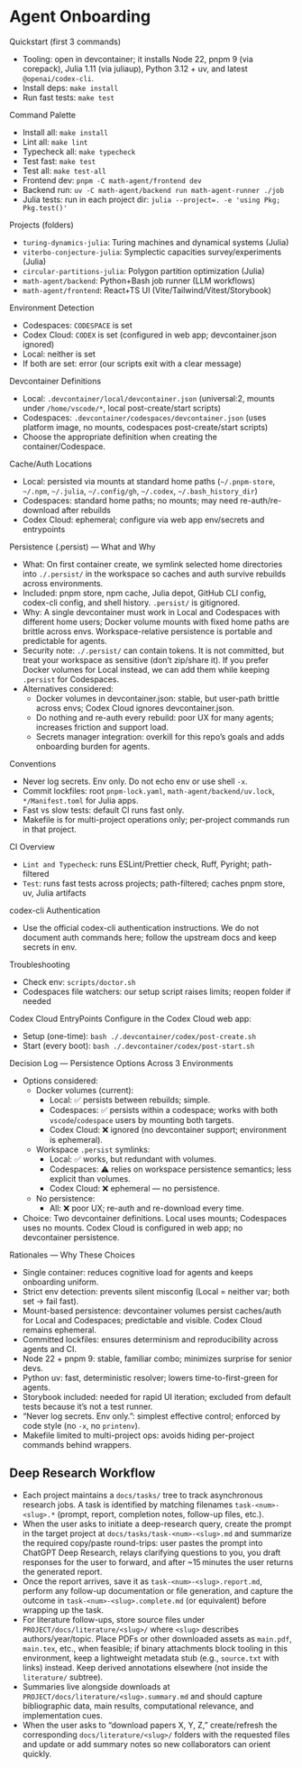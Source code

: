 # Agent Onboarding

Quickstart (first 3 commands)
- Tooling: open in devcontainer; it installs Node 22, pnpm 9 (via corepack), Julia 1.11 (via juliaup), Python 3.12 + uv, and latest `@openai/codex-cli`.
- Install deps: `make install`
- Run fast tests: `make test`

Command Palette
- Install all: `make install`
- Lint all: `make lint`
- Typecheck all: `make typecheck`
- Test fast: `make test`
- Test all: `make test-all`
- Frontend dev: `pnpm -C math-agent/frontend dev`
- Backend run: `uv -C math-agent/backend run math-agent-runner ./job`
- Julia tests: run in each project dir: `julia --project=. -e 'using Pkg; Pkg.test()'`

Projects (folders)
- `turing-dynamics-julia`: Turing machines and dynamical systems (Julia)
- `viterbo-conjecture-julia`: Symplectic capacities survey/experiments (Julia)
- `circular-partitions-julia`: Polygon partition optimization (Julia)
- `math-agent/backend`: Python+Bash job runner (LLM workflows)
- `math-agent/frontend`: React+TS UI (Vite/Tailwind/Vitest/Storybook)

Environment Detection
- Codespaces: `CODESPACE` is set
- Codex Cloud: `CODEX` is set (configured in web app; devcontainer.json ignored)
- Local: neither is set
- If both are set: error (our scripts exit with a clear message)

Devcontainer Definitions
- Local: `.devcontainer/local/devcontainer.json` (universal:2, mounts under `/home/vscode/*`, local post-create/start scripts)
- Codespaces: `.devcontainer/codespaces/devcontainer.json` (uses platform image, no mounts, codespaces post-create/start scripts)
- Choose the appropriate definition when creating the container/Codespace.

Cache/Auth Locations
- Local: persisted via mounts at standard home paths (`~/.pnpm-store`, `~/.npm`, `~/.julia`, `~/.config/gh`, `~/.codex`, `~/.bash_history_dir`)
- Codespaces: standard home paths; no mounts; may need re-auth/re-download after rebuilds
- Codex Cloud: ephemeral; configure via web app env/secrets and entrypoints

Persistence (.persist) — What and Why
- What: On first container create, we symlink selected home directories into `./.persist/` in the workspace so caches and auth survive rebuilds across environments.
- Included: pnpm store, npm cache, Julia depot, GitHub CLI config, codex-cli config, and shell history. `.persist/` is gitignored.
- Why: A single devcontainer must work in Local and Codespaces with different home users; Docker volume mounts with fixed home paths are brittle across envs. Workspace-relative persistence is portable and predictable for agents.
- Security note: `./.persist/` can contain tokens. It is not committed, but treat your workspace as sensitive (don’t zip/share it). If you prefer Docker volumes for Local instead, we can add them while keeping `.persist` for Codespaces.
- Alternatives considered:
  - Docker volumes in devcontainer.json: stable, but user-path brittle across envs; Codex Cloud ignores devcontainer.json.
  - Do nothing and re-auth every rebuild: poor UX for many agents; increases friction and support load.
  - Secrets manager integration: overkill for this repo’s goals and adds onboarding burden for agents.

Conventions
- Never log secrets. Env only. Do not echo env or use shell `-x`.
- Commit lockfiles: root `pnpm-lock.yaml`, `math-agent/backend/uv.lock`, `*/Manifest.toml` for Julia apps.
- Fast vs slow tests: default CI runs fast only.
- Makefile is for multi-project operations only; per-project commands run in that project.

CI Overview
- `Lint and Typecheck`: runs ESLint/Prettier check, Ruff, Pyright; path-filtered
- `Test`: runs fast tests across projects; path-filtered; caches pnpm store, uv, Julia artifacts

codex-cli Authentication
- Use the official codex-cli authentication instructions. We do not document auth commands here; follow the upstream docs and keep secrets in env.

Troubleshooting
- Check env: `scripts/doctor.sh`
- Codespaces file watchers: our setup script raises limits; reopen folder if needed

Codex Cloud EntryPoints
Configure in the Codex Cloud web app:
- Setup (one-time): `bash ./.devcontainer/codex/post-create.sh`
- Start (every boot): `bash ./.devcontainer/codex/post-start.sh`

Decision Log — Persistence Options Across 3 Environments
- Options considered:
  - Docker volumes (current):
    - Local: ✅ persists between rebuilds; simple.
    - Codespaces: ✅ persists within a codespace; works with both `vscode`/`codespace` users by mounting both targets.
    - Codex Cloud: ❌ ignored (no devcontainer support; environment is ephemeral).
  - Workspace `.persist` symlinks:
    - Local: ✅ works, but redundant with volumes.
    - Codespaces: ⚠️ relies on workspace persistence semantics; less explicit than volumes.
    - Codex Cloud: ❌ ephemeral — no persistence.
  - No persistence:
    - All: ❌ poor UX; re-auth and re-download every time.
- Choice: Two devcontainer definitions. Local uses mounts; Codespaces uses no mounts. Codex Cloud is configured in web app; no devcontainer persistence.

Rationales — Why These Choices
- Single container: reduces cognitive load for agents and keeps onboarding uniform.
- Strict env detection: prevents silent misconfig (Local = neither var; both set → fail fast).
- Mount-based persistence: devcontainer volumes persist caches/auth for Local and Codespaces; predictable and visible. Codex Cloud remains ephemeral.
- Committed lockfiles: ensures determinism and reproducibility across agents and CI.
- Node 22 + pnpm 9: stable, familiar combo; minimizes surprise for senior devs.
- Python uv: fast, deterministic resolver; lowers time-to-first-green for agents.
- Storybook included: needed for rapid UI iteration; excluded from default tests because it’s not a test runner.
- “Never log secrets. Env only.”: simplest effective control; enforced by code style (no `-x`, no `printenv`).
- Makefile limited to multi-project ops: avoids hiding per-project commands behind wrappers.

## Deep Research Workflow

- Each project maintains a `docs/tasks/` tree to track asynchronous research jobs. A task is identified by matching filenames `task-<num>-<slug>.*` (prompt, report, completion notes, follow-up files, etc.).
- When the user asks to initiate a deep-research query, create the prompt in the target project at `docs/tasks/task-<num>-<slug>.md` and summarize the required copy/paste round-trips: user pastes the prompt into ChatGPT Deep Research, relays clarifying questions to you, you draft responses for the user to forward, and after ~15 minutes the user returns the generated report.
- Once the report arrives, save it as `task-<num>-<slug>.report.md`, perform any follow-up documentation or file generation, and capture the outcome in `task-<num>-<slug>.complete.md` (or equivalent) before wrapping up the task.
- For literature follow-ups, store source files under `PROJECT/docs/literature/<slug>/` where `<slug>` describes authors/year/topic. Place PDFs or other downloaded assets as `main.pdf`, `main.tex`, etc., when feasible; if binary attachments block tooling in this environment, keep a lightweight metadata stub (e.g., `source.txt` with links) instead. Keep derived annotations elsewhere (not inside the `literature/` subtree).
- Summaries live alongside downloads at `PROJECT/docs/literature/<slug>.summary.md` and should capture bibliographic data, main results, computational relevance, and implementation cues.
- When the user asks to “download papers X, Y, Z,” create/refresh the corresponding `docs/literature/<slug>/` folders with the requested files and update or add summary notes so new collaborators can orient quickly.
